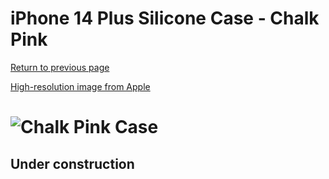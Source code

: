 # iPhone 14 Plus Silicone Case - Chalk Pink

[Return to previous page](/iphone_14)

[High-resolution image from Apple](https://store.storeimages.cdn-apple.com/8756/as-images.apple.com/is//MPT73?wid=4500&hei=4500&fmt=png)

# ![Chalk Pink Case](/everyphone/MPT73.png)

## Under construction
